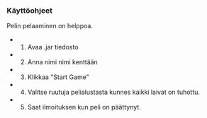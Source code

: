 ### Käyttöohjeet
Pelin pelaaminen on helppoa. 
- 1. Avaa .jar tiedosto
- 2. Anna nimi nimi kenttään
- 3. Klikkaa "Start Game"
- 4. Valitse ruutuja pelialustasta kunnes kaikki laivat on tuhottu.
- 5. Saat ilmoituksen kun peli on päättynyt.
